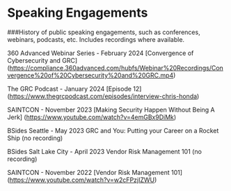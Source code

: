 # Speaking Engagements
###History of public speaking engagements, such as conferences, webinars, podcasts, etc. Includes recordings where available.

360 Advanced Webinar Series - February 2024
[Convergence of Cybersecurity and GRC] (https://compliance.360advanced.com/hubfs/Webinar%20Recordings/Convergence%20of%20Cybersecurity%20and%20GRC.mp4)

The GRC Podcast - January 2024
[Episode 12] (https://www.thegrcpodcast.com/episodes/interview-chris-honda)

SAINTCON - November 2023
[Making Security Happen Without Being A Jerk] (https://www.youtube.com/watch?v=4emGBx9DiMk)

BSides Seattle - May 2023
GRC and You: Putting your Career on a Rocket Ship (no recording)

BSides Salt Lake City - April 2023
Vendor Risk Management 101 (no recording)

SAINTCON - November 2022
[Vendor Risk Management 101] (https://www.youtube.com/watch?v=w2cFPzjIZWU)
